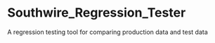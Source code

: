 # Southwire_Regression_Tester
A regression testing tool for comparing production data and test data

